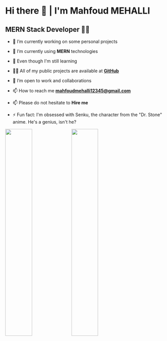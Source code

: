 # Hi there 👋 | I'm Mahfoud MEHALLI

## MERN Stack Developer 👨‍💻

- 🔭 I’m currently working on some personal projects

- 🌱 I’m currently using **MERN** technologies

- 🌱 Even though I'm still learning

- 👨‍💻 All of my public projects are available at **[GitHub](https://github.com/mahfoud=mehalli?tab=repositories)**

- 👯 I’m open to work and collaborations

- 📫 How to reach me **<mahfoudmehalli12345@gmail.com>**

- 📫 Please do not hesitate to **Hire me**

- ⚡ Fun fact: I'm obsessed with Senku, the character from the "Dr. Stone" anime. He's a genius, isn't he?

<img align="left" width="41%" src="https://github-readme-stats.vercel.app/api?username=mahfoud-mehalli&show_icons=true&theme=radical" />
<img align="left" width="41%" src="https://github-readme-stats.vercel.app/api/top-langs/?username=mahfoud-mehalli&layout=compact" />

<!--
![Anurag's GitHub stats](https://github-readme-stats.vercel.app/api?username=anuraghazra&show_icons=true&theme=radical)
![Top Langs](https://github-readme-stats.vercel.app/api/top-langs/?username=anuraghazra&layout=compact)
-->
